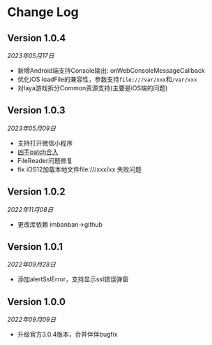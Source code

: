 Change Log
==========

## Version 1.0.4

_2023年05月17日_

* 新增Android端支持Console输出: onWebConsoleMessageCallback
* 优化iOS loadFile的兼容性，参数支持`file:///var/xxx`和`/var/xxx`
* 对laya游戏拆分Common资源支持(主要是iOS端的问题)

## Version 1.0.3

_2023年05月09日_

* 支持打开微信小程序
* [凶手patch合入](0001-1.https-bugly.qq.com-v2-crash-reporting-errors-1d103.patch)
* FileReader问题修复
* fix iOS12加载本地文件file:///xxx/xx 失败问题

## Version 1.0.2

_2022年11月08日_

* 更改库依赖 imbanban->github

## Version 1.0.1

_2022年09月28日_

* 添加alertSslError，支持显示ssl错误弹窗

## Version 1.0.0

_2022年09月09日_

* 升级官方3.0.4版本，合并伴伴bugfix

